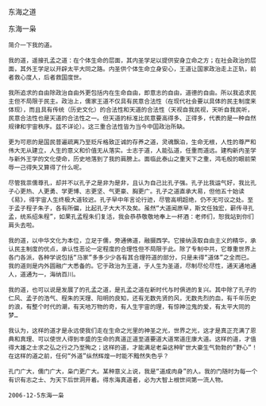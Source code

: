 东海之道

东海一枭


    简介一下我的道。

    我的道，遥接孔孟之道：在个体生命的层面，其内圣学足以提供安身立命之方；在社会政治的层面，其外王学足以开辟太平大同之路。内圣供个体生命立身安心，王道让国家政治走上正轨，前者救心度人，后者救国度世。

    我所追求的自由除政治自由外更包括内在生命自由，即意志的自由，道德的自由。所以我追求民主但不局限于民主。政治上，儒家王道不仅具有民意合法性（在现代社会要以具体的民主制度来体现），而且具有传统（历史文化）的合法性和天道的合法性（天视自我民视，天听自我民听，民意合法性也是天道的合法性之一。但天道的标准比民意要高得多、正得多，代表的是一种自然规律和宇宙秩序。兹不详论）。这三重合法性皆为当今中囯政治所缺。

    更为可悲的是国民普遍疏离乃至贬斥格致正诚的存养之道，灵魂飘泊，生命无根，人性的尊严和伟大无从建立，人生的意义和价值无从落实。士志于道，人能弘道，任重而道远。建构新内圣学与新外王学的文化使命，历史地落到了我的肩膀上。面临此泰山之重天下之重，鸿毛般的眼前荣辱一己得失又算得了什么呢。

    尽管我祟儒尊孔，却并不以孔子之是非为是非，且认为自己比孔子强。孔子比我运气好，我比孔子心更热、人更勇、学更博、志更坚、气更豪、胸更广。孔子之道直承大易，但他五十始读《易》，得宇宙人生终极大道较迟。孔子早中年言论行迹，尽管高明超绝，仍不无可议之处。至于孟子程子朱子，各有所偏，比起孔子大大不及矣。虽然“大道闻原早，斯文任独宏，薪传寻孔孟，统系绍朱程”，如果孔孟程朱们复活，我会恭恭敬敬地奉上一杯酒：老师们，恕我站到你们肩头去啦。

    我的道，以中华文化为本位，立足于儒，旁通佛道，融摄西学。它接纳汲取自由主义的精华，承认民主制度的优点，承认性恶论一定程度的合理性但不局限于此。除了专制中共，它尊重世界上各门各派，各种学说包括“马家”多多少少各有其合理符道的部分，只是未得“道体”之全而已。我的道则是内外圆融广大悉备的。它于政治为王道，于人生为圣道，尽制尽伦尽性，通天通地通人，道通为一，海纳百川。

    我的道，也可以说是发展了的孔孟之道，是孔孟之道在新时代与时俱进的复兴。其中除了孔子的仁风、孟子的浩气、程朱的天理、阳明的良知，还有无数先贤的风，无数先烈的血，有千年历史的浪，有整个时代的潮，有天地万物的奇，有人生宇宙的理，有惊神泣鬼的爱，有太平大同的梦…

    我认为，这样的道才是永远使我们走在生命之光里的神圣之光，世界之光，这才是真正充满了恩典和真理、可以使世人得到丰盛的生命的真道正道至道要道大道常道庄康大道。这样的道，才值得大雄之士求之弘之行之乃至殉之；这样的道，才能满足老枭这种旷世大豪生气勃勃的“野心”！在这样的道之前，任何“外道”纵然辉煌一时能不黯然失色乎？

    孔门广大，儒门广大，枭门更广大。某种意义上说，我是“道成肉身”的人。我的门随时为每一个有识有志之士、为天下后世洞开着。得东海真道者，必为大智上根世间第一流人物。

    2006-12-5东海一枭



